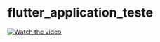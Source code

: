 # flutter_application_teste

[![Watch the video](https://imgur.com/8JAo4gl.png)](https://clipchamp.com/watch/uv6dn2lUvjb)
